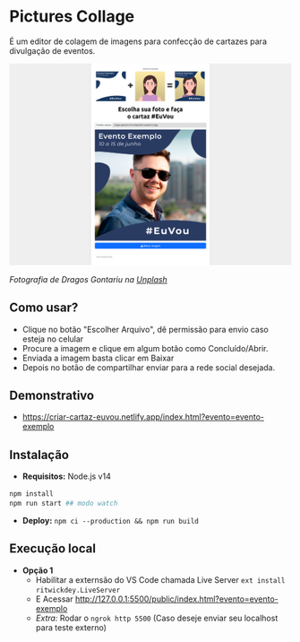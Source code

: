 # Pictures Collage

É um editor de colagem de imagens para confecção de cartazes para divulgação de eventos.

![Screen Capture](/assets/images/screen-capture.png)

_Fotografia de Dragos Gontariu na [Unplash](https://unsplash.com/)_

## Como usar?

-   Clique no botão "Escolher Arquivo", dê permissão para envio caso esteja no celular
-   Procure a imagem e clique em algum botão como Concluído/Abrir.
-   Enviada a imagem basta clicar em Baixar
-   Depois no botão de compartilhar enviar para a rede social desejada.

## Demonstrativo

-   https://criar-cartaz-euvou.netlify.app/index.html?evento=evento-exemplo

## Instalação

-   **Requisitos:** Node.js v14

```sh
npm install
npm run start ## modo watch
```

-   **Deploy:** `npm ci --production && npm run build`

## Execução local

-   **Opção 1**
    -   Habilitar a externsão do VS Code chamada Live Server `ext install ritwickdey.LiveServer`
    -   E Acessar http://127.0.0.1:5500/public/index.html?evento=evento-exemplo
    -   _Extra:_ Rodar o `ngrok http 5500` (Caso deseje enviar seu localhost para teste externo)
